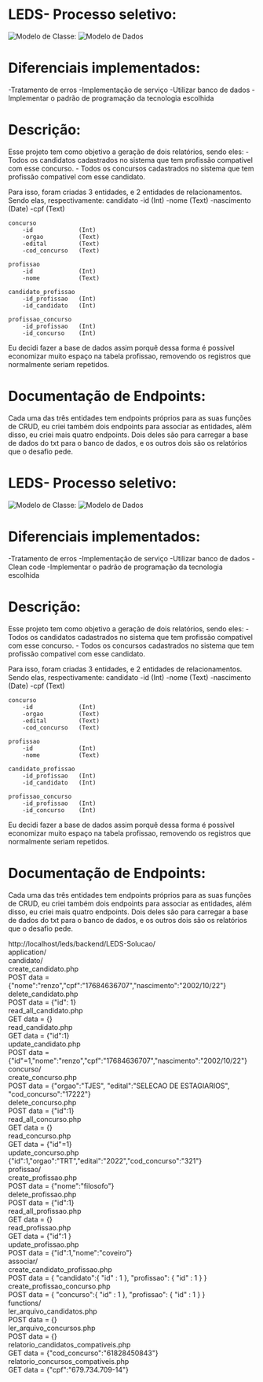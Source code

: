 # LEDS- Processo seletivo:
![Modelo de Classe:](ModeloDeClasse.png)
![Modelo de Dados](ModeloDeDados.png)

# Diferenciais implementados:
-Tratamento de erros
-Implementação de serviço
-Utilizar banco de dados
-Implementar o padrão de programação da tecnologia escolhida	

# Descrição:
Esse projeto tem como objetivo a geração de dois relatórios, sendo eles:
    - Todos os candidatos cadastrados no sistema que tem profissão compativel com esse concurso.
    - Todos os concursos cadastrados no sistema que tem profissão compativel com esse candidato.

Para isso, foram criadas 3 entidades, e 2 entidades de relacionamentos. Sendo elas, respectivamente:
    candidato
        -id             (Int)
        -nome           (Text)
        -nascimento     (Date)
        -cpf            (Text)

    concurso
        -id             (Int)
        -orgao          (Text)
        -edital         (Text)
        -cod_concurso   (Text)

    profissao
        -id             (Int)
        -nome           (Text)

    candidato_profissao
        -id_profissao   (Int)
        -id_candidato   (Int)

    profissao_concurso
        -id_profissao   (Int)
        -id_concurso    (Int)

Eu decidi fazer a base de dados assim porquê dessa forma é possível economizar muito espaço na tabela profissao, removendo
os registros que normalmente seriam repetidos.

# Documentação de Endpoints:
Cada uma das três entidades tem endpoints próprios para as suas funções de CRUD, eu criei também dois endpoints para associar as entidades, além disso, eu criei mais quatro endpoints.
Dois deles são para carregar a base de dados do txt para o banco de dados, e os outros dois são os relatórios que o desafio pede.

# LEDS- Processo seletivo:
![Modelo de Classe:](ModeloDeClasse.png)
![Modelo de Dados](ModeloDeDados.png)

# Diferenciais implementados:
-Tratamento de erros
-Implementação de serviço
-Utilizar banco de dados
-Clean code
-Implementar o padrão de programação da tecnologia escolhida	

# Descrição:
Esse projeto tem como objetivo a geração de dois relatórios, sendo eles:
    - Todos os candidatos cadastrados no sistema que tem profissão compativel com esse concurso.
    - Todos os concursos cadastrados no sistema que tem profissão compativel com esse candidato.

Para isso, foram criadas 3 entidades, e 2 entidades de relacionamentos. Sendo elas, respectivamente:
    candidato
        -id             (Int)
        -nome           (Text)
        -nascimento     (Date)
        -cpf            (Text)

    concurso
        -id             (Int)
        -orgao          (Text)
        -edital         (Text)
        -cod_concurso   (Text)

    profissao
        -id             (Int)
        -nome           (Text)

    candidato_profissao
        -id_profissao   (Int)
        -id_candidato   (Int)

    profissao_concurso
        -id_profissao   (Int)
        -id_concurso    (Int)

Eu decidi fazer a base de dados assim porquê dessa forma é possível economizar muito espaço na tabela profissao, removendo
os registros que normalmente seriam repetidos.

# Documentação de Endpoints:
Cada uma das três entidades tem endpoints próprios para as suas funções de CRUD, eu criei também dois endpoints para associar as entidades, além disso, eu criei mais quatro endpoints.
Dois deles são para carregar a base de dados do txt para o banco de dados, e os outros dois são os relatórios que o desafio pede.

http://localhost/leds/backend/LEDS-Solucao/  
    application/  
        candidato/  
            create_candidato.php  
                POST data = {"nome":"renzo","cpf":"17684636707","nascimento":"2002/10/22"}  
            delete_candidato.php  
                POST data = {"id": 1}  
            read_all_candidato.php  
                GET  data = {}  
            read_candidato.php  
                GET  data = {"id":1}  
            update_candidato.php  
                POST data = {"id"=1,"nome":"renzo","cpf":"17684636707","nascimento":"2002/10/22"}  
        concurso/  
            create_concurso.php  
                POST data = {"orgao":"TJES", "edital":"SELECAO DE ESTAGIARIOS", "cod_concurso":"17222"}  
            delete_concurso.php  
                POST data = {"id":1}  
            read_all_concurso.php  
                GET  data = {}  
            read_concurso.php  
                GET  data = {"id"=1}  
            update_concurso.php  
                {"id":1,"orgao":"TRT","edital":"2022","cod_concurso":"321"}  
        profissao/  
            create_profissao.php  
                POST data = {"nome":"filosofo"}  
            delete_profissao.php  
                POST data = {"id":1}  
            read_all_profissao.php  
                GET  data = {}  
            read_profissao.php  
                GET  data = {"id":1 }  
            update_profissao.php  
                POST data = {"id":1,"nome":"coveiro"}  
        associar/  
            create_candidato_profissao.php  
                POST data = { "candidato":{ "id" : 1 }, "profissao": { "id" : 1 } }  
            create_profissao_concurso.php  
                POST data = { "concurso":{ "id" : 1 }, "profissao": { "id" : 1 } }  
        functions/  
            ler_arquivo_candidatos.php  
                POST  data = {}  
            ler_arquivo_concursos.php  
                POST  data = {}  
            relatorio_candidatos_compativeis.php  
                GET  data = {"cod_concurso":"61828450843"}  
            relatorio_concursos_compativeis.php  
                GET  data = {"cpf":"679.734.709-14"}  


